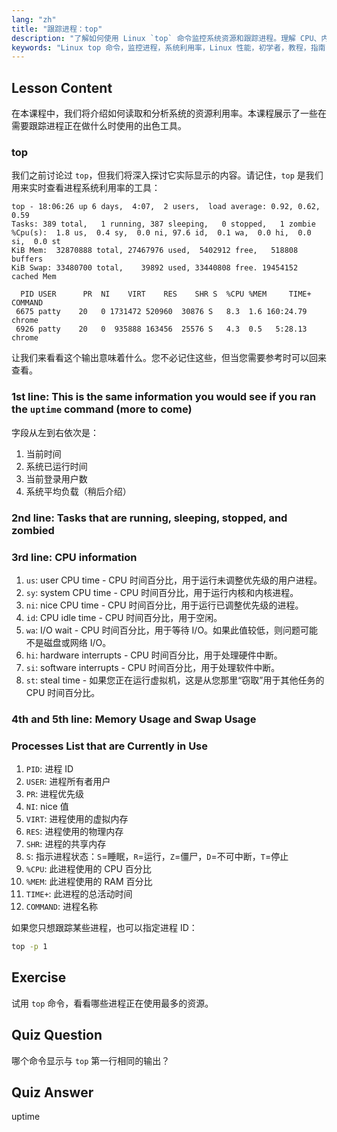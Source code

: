 ```yaml
---
lang: "zh"
title: "跟踪进程：top"
description: "了解如何使用 Linux `top` 命令监控系统资源和跟踪进程。理解 CPU、内存和进程详细信息以进行性能分析。"
keywords: "Linux top 命令，监控进程，系统利用率，Linux 性能，初学者，教程，指南"
---
```


## Lesson Content

在本课程中，我们将介绍如何读取和分析系统的资源利用率。本课程展示了一些在需要跟踪进程正在做什么时使用的出色工具。

### top

我们之前讨论过 `top`，但我们将深入探讨它实际显示的内容。请记住，`top` 是我们用来实时查看进程系统利用率的工具：

```plaintext
top - 18:06:26 up 6 days,  4:07,  2 users,  load average: 0.92, 0.62, 0.59
Tasks: 389 total,   1 running, 387 sleeping,   0 stopped,   1 zombie
%Cpu(s):  1.8 us,  0.4 sy,  0.0 ni, 97.6 id,  0.1 wa,  0.0 hi,  0.0 si,  0.0 st
KiB Mem:  32870888 total, 27467976 used,  5402912 free,   518808 buffers
KiB Swap: 33480700 total,    39892 used, 33440808 free. 19454152 cached Mem

  PID USER      PR  NI    VIRT    RES    SHR S  %CPU %MEM     TIME+ COMMAND
 6675 patty    20   0 1731472 520960  30876 S   8.3  1.6 160:24.79 chrome
 6926 patty    20   0  935888 163456  25576 S   4.3  0.5   5:28.13 chrome
```

让我们来看看这个输出意味着什么。您不必记住这些，但当您需要参考时可以回来查看。

### 1st line: This is the same information you would see if you ran the `uptime` command (more to come)

字段从左到右依次是：

1. 当前时间
2. 系统已运行时间
3. 当前登录用户数
4. 系统平均负载（稍后介绍）

### 2nd line: Tasks that are running, sleeping, stopped, and zombied

### 3rd line: CPU information

1. `us`: user CPU time - CPU 时间百分比，用于运行未调整优先级的用户进程。
2. `sy`: system CPU time - CPU 时间百分比，用于运行内核和内核进程。
3. `ni`: nice CPU time - CPU 时间百分比，用于运行已调整优先级的进程。
4. `id`: CPU idle time - CPU 时间百分比，用于空闲。
5. `wa`: I/O wait - CPU 时间百分比，用于等待 I/O。如果此值较低，则问题可能不是磁盘或网络 I/O。
6. `hi`: hardware interrupts - CPU 时间百分比，用于处理硬件中断。
7. `si`: software interrupts - CPU 时间百分比，用于处理软件中断。
8. `st`: steal time - 如果您正在运行虚拟机，这是从您那里“窃取”用于其他任务的 CPU 时间百分比。

### 4th and 5th line: Memory Usage and Swap Usage

### Processes List that are Currently in Use

1. `PID`: 进程 ID
2. `USER`: 进程所有者用户
3. `PR`: 进程优先级
4. `NI`: nice 值
5. `VIRT`: 进程使用的虚拟内存
6. `RES`: 进程使用的物理内存
7. `SHR`: 进程的共享内存
8. `S`: 指示进程状态：`S`=睡眠，`R`=运行，`Z`=僵尸，`D`=不可中断，`T`=停止
9. `%CPU`: 此进程使用的 CPU 百分比
10. `%MEM`: 此进程使用的 RAM 百分比
11. `TIME+`: 此进程的总活动时间
12. `COMMAND`: 进程名称

如果您只想跟踪某些进程，也可以指定进程 ID：

```bash
top -p 1
```

## Exercise

试用 `top` 命令，看看哪些进程正在使用最多的资源。

## Quiz Question

哪个命令显示与 `top` 第一行相同的输出？

## Quiz Answer

uptime

